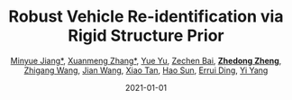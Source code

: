 ---
title: "Robust Vehicle Re-identification via Rigid Structure Prior"
collection: publications
permalink: /publication/Robust-V2021
date: 2021-01-01
doi: 
venue: 'CVPR Workshop of AI City Challenge on City-Scale Multi-Camera Vehicle Re-Identification (the 2nd Place of Track 2)'
paperurl: 'https://zdzheng.xyz/files/CVPRW-2021-VehicleReid.pdf'
code: 'https://github.com/Xuanmeng-Zhang/AICITY2021-Track2'
author: '<a href=&quot;https://zdzheng.xyz/authors/Minyue-Jiang*&quot;>Minyue Jiang*</a>, <a href=&quot;https://zdzheng.xyz/authors/Xuanmeng-Zhang*&quot;>Xuanmeng Zhang*</a>, <a href=&quot;https://zdzheng.xyz/authors/Yue-Yu&quot;>Yue Yu</a>, <a href=&quot;https://zdzheng.xyz/authors/Zechen-Bai&quot;>Zechen Bai</a>, <a href=&quot;https://zdzheng.xyz/authors/Zhedong-Zheng&quot;><strong>Zhedong Zheng</strong></a>, <a href=&quot;https://zdzheng.xyz/authors/Zhigang-Wang&quot;>Zhigang Wang</a>, <a href=&quot;https://zdzheng.xyz/authors/Jian-Wang&quot;>Jian Wang</a>, <a href=&quot;https://zdzheng.xyz/authors/Xiao-Tan&quot;>Xiao Tan</a>, <a href=&quot;https://zdzheng.xyz/authors/Hao-Sun&quot;>Hao Sun</a>, <a href=&quot;https://zdzheng.xyz/authors/Errui-Ding&quot;>Errui Ding</a>, <a href=&quot;https://zdzheng.xyz/authors/Yi-Yang&quot;>Yi Yang</a>'
citation: ' Minyue Jiang*,  Xuanmeng Zhang*,  Yue Yu,  Zechen Bai,  Zhedong Zheng,  Zhigang Wang,  Jian Wang,  Xiao Tan,  Hao Sun,  Errui Ding,  Yi Yang, &quot;Robust Vehicle Re-identification via Rigid Structure Prior.&quot; CVPR Workshop of AI City Challenge on City-Scale Multi-Camera Vehicle Re-Identification (the 2nd Place of Track 2), 2021.'
pub_year: '2021'
bib: >
    @inproceedings{zheng2021robust,  
    author = "Jiang*, Minyue and Zhang*, Xuanmeng and Yu, Yue and Bai, Zechen and Zheng, Zhedong and Wang, Zhigang and Wang, Jian and Tan, Xiao and Sun, Hao and Ding, Errui and Yang, Yi",  
    title = "Robust Vehicle Re-identification via Rigid Structure Prior",  
    booktitle = "CVPR Workshop of AI City Challenge on City-Scale Multi-Camera Vehicle Re-Identification (the 2nd Place of Track 2)",  
    code = "https://github.com/Xuanmeng-Zhang/AICITY2021-Track2",  
    url = "https://zdzheng.xyz/files/CVPRW-2021-VehicleReid.pdf",  
    year = "2021"
    }

---
